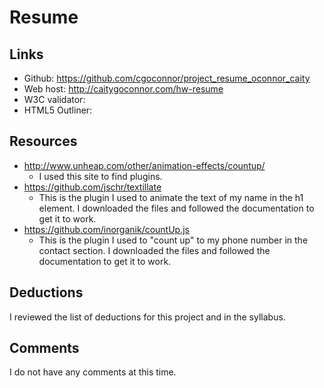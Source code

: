 # Resume

## Links
* Github: https://github.com/cgoconnor/project_resume_oconnor_caity
* Web host: http://caitygoconnor.com/hw-resume
* W3C validator:
* HTML5 Outliner:

## Resources
* http://www.unheap.com/other/animation-effects/countup/
    * I used this site to find plugins.
* https://github.com/jschr/textillate
    * This is the plugin I used to animate the text of my name in the h1 element. I downloaded the files and followed the documentation to get it to work.
* https://github.com/inorganik/countUp.js
    * This is the plugin I used to "count up" to my phone number in the contact
    section. I downloaded the files and followed the documentation to get it to work.

## Deductions
I reviewed the list of deductions for this project and in the syllabus.

## Comments
I do not have any comments at this time.
